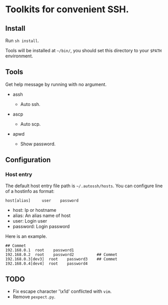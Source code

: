 Toolkits for convenient SSH.
=====================================

## Install

Run `sh install`. 

Tools will be installed at `~/bin/`, you should set this directory to your `$PATH` environment.

## Tools

Get help message by running with no argument.

- assh
    + Auto ssh.

- ascp
    + Auto scp.

- apwd
    + Show password.

## Configuration

### Host entry 
The default host entry file path is `~/.autossh/hosts`. You can configure line of a hostinfo as format:

```
host[alias]     user    password
```

- host: Ip or hostname
- alias: An alias name of host
- user: Login user
- password: Login password


Here is an example.

```
## Commet
192.168.0.1  root    password1
192.168.0.2  root    password2          ## Commet
192.168.0.3[dev3]  root    password3    ## Commet
192.168.0.4[dev4]  root    password4

```

## TODO

- Fix escape character '\x1d' conflicted with `vim`.
- Remove `pexpect.py`.
